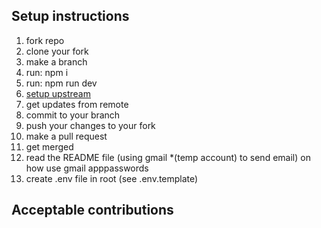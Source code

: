 ## Setup instructions

1. fork repo
2. clone your fork
3. make a branch
4. run: npm i
5. run: npm run dev
6. [setup upstream](https://egghead.io/lessons/javascript-how-to-fork-and-clone-a-github-repository)
7. get updates from remote
8. commit to your branch
9. push your changes to your fork
10. make a pull request
11. get merged
12. read the README file (using gmail \*(temp account) to send email) on how use gmail apppasswords
13. create .env file in root (see .env.template)

## Acceptable contributions

